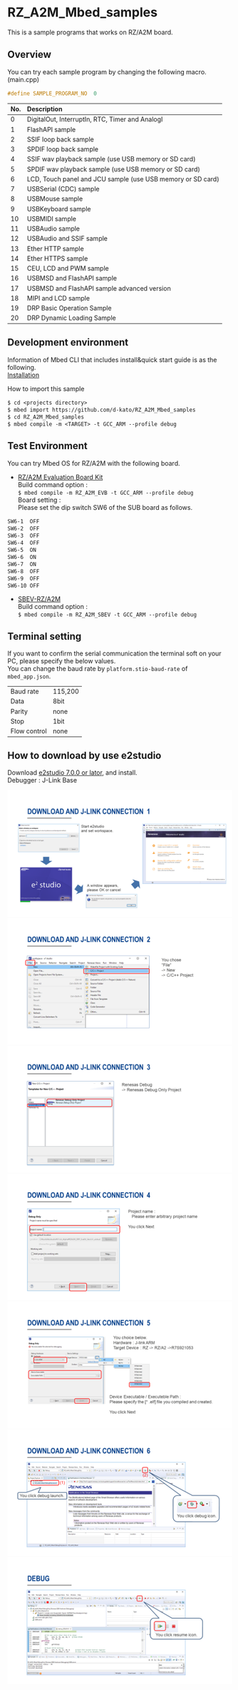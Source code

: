 # RZ_A2M_Mbed_samples
This is a sample programs that works on RZ/A2M board.  


## Overview
You can try each sample program by changing the following macro. (main.cpp)  
```cpp
#define SAMPLE_PROGRAM_NO  0
```

| No.| Description                                                 |
|:---|:------------------------------------------------------------|
|  0 | DigitalOut, InterruptIn, RTC, Timer and AnalogI             |
|  1 | FlashAPI sample                                             |
|  2 | SSIF loop back sample                                       |
|  3 | SPDIF loop back sample                                      |
|  4 | SSIF wav playback sample (use USB memory or SD card)        |
|  5 | SPDIF wav playback sample (use USB memory or SD card)       |
|  6 | LCD, Touch panel and JCU sample (use USB memory or SD card) |
|  7 | USBSerial (CDC) sample                                      |
|  8 | USBMouse sample                                             |
|  9 | USBKeyboard sample                                          |
| 10 | USBMIDI sample                                              |
| 11 | USBAudio sample                                             |
| 12 | USBAudio and SSIF sample                                    |
| 13 | Ether HTTP sample                                           |
| 14 | Ether HTTPS sample                                          |
| 15 | CEU, LCD and PWM sample                                     |
| 16 | USBMSD and FlashAPI sample                                  |
| 17 | USBMSD and FlashAPI sample advanced version                 |
| 18 | MIPI and LCD sample                                         |
| 19 | DRP Basic Operation Sample                                  |
| 20 | DRP Dynamic Loading Sample                                  |


## Development environment
Information of Mbed CLI that includes install&quick start guide is as the following.  
[Installation](https://github.com/ARMmbed/mbed-cli/blob/1.8.3/README.md#installation)  

How to import this sample  
```
$ cd <projects directory>
$ mbed import https://github.com/d-kato/RZ_A2M_Mbed_samples
$ cd RZ_A2M_Mbed_samples
$ mbed compile -m <TARGET> -t GCC_ARM --profile debug
```

## Test Environment
You can try Mbed OS for RZ/A2M with the following board.  

- [RZ/A2M Evaluation Board Kit](https://www.renesas.com/jp/en/products/software-tools/boards-and-kits/eval-demo/rz-a2m-evaluation-board-kit.html)  
Build command option :  
`$ mbed compile -m RZ_A2M_EVB -t GCC_ARM --profile debug`  
Board setting :  
Please set the dip switch SW6 of the SUB board as follows.
```
SW6-1  OFF  
SW6-2  OFF  
SW6-3  OFF  
SW6-4  OFF  
SW6-5  ON  
SW6-6  ON  
SW6-7  ON  
SW6-8  OFF  
SW6-9  OFF  
SW6-10 OFF  
```

- [SBEV-RZ/A2M](http://www.shimafuji.co.jp/products/1486)  
Build command option :  
`$ mbed compile -m RZ_A2M_SBEV -t GCC_ARM --profile debug`


## Terminal setting
If you want to confirm the serial communication the terminal soft on your PC, please specify the below values.  
You can change the baud rate by ``platform.stio-baud-rate`` of ``mbed_app.json``.  

|             |         |
|:------------|:--------|
| Baud rate   | 115,200 |
| Data        | 8bit    |
| Parity      | none    |
| Stop        | 1bit    |
| Flow control| none    |


## How to download by use e2studio
Download [e2studio 7.0.0 or lator](https://www.renesas.com/eu/en/products/software-tools/tools/ide/e2studio.html), and install.  
Debugger : J-Link Base  

![](docs/img/j-link_connection_1.png)  
![](docs/img/j-link_connection_2.png)  
![](docs/img/j-link_connection_3.png)  
![](docs/img/j-link_connection_4.png)  
![](docs/img/j-link_connection_5.png)  
![](docs/img/j-link_connection_6.png)  
![](docs/img/debug.png)  

